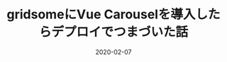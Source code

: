 ---
title: gridsomeにVue Carouselを導入したらデプロイでつまづいた話
except: ""
date: 2020-02-07
tags: ['技術', 'gridsome']
cover_image: './images/logo-normal.svg'
---